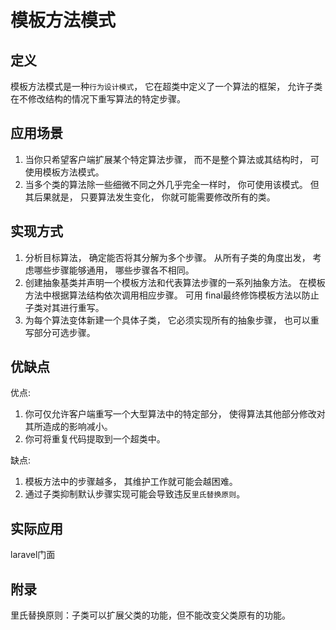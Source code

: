# 模板方法模式

## 定义  
模板方法模式是一种`行为设计模式`， 它在超类中定义了一个算法的框架， 允许子类在不修改结构的情况下重写算法的特定步骤。

## 应用场景
1. 当你只希望客户端扩展某个特定算法步骤， 而不是整个算法或其结构时， 可使用模板方法模式。
2. 当多个类的算法除一些细微不同之外几乎完全一样时， 你可使用该模式。 但其后果就是， 只要算法发生变化， 你就可能需要修改所有的类。

## 实现方式
1. 分析目标算法， 确定能否将其分解为多个步骤。 从所有子类的角度出发， 考虑哪些步骤能够通用， 哪些步骤各不相同。
2. 创建抽象基类并声明一个模板方法和代表算法步骤的一系列抽象方法。 在模板方法中根据算法结构依次调用相应步骤。 可用 final最终修饰模板方法以防止子类对其进行重写。
3. 为每个算法变体新建一个具体子类， 它必须实现所有的抽象步骤， 也可以重写部分可选步骤。


## 优缺点
优点:  
1. 你可仅允许客户端重写一个大型算法中的特定部分， 使得算法其他部分修改对其所造成的影响减小。
2. 你可将重复代码提取到一个超类中。

缺点:
1. 模板方法中的步骤越多， 其维护工作就可能会越困难。
2. 通过子类抑制默认步骤实现可能会导致违反`里氏替换原则`。

## 实际应用
laravel门面

## 附录
里氏替换原则：子类可以扩展父类的功能，但不能改变父类原有的功能。